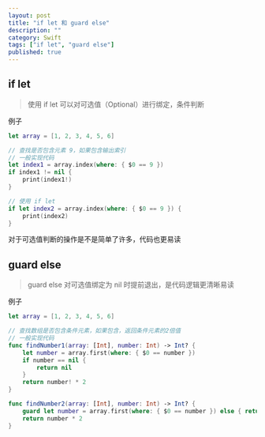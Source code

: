 ```yaml
---
layout: post
title: "if let 和 guard else"
description: ""
category: Swift
tags: ["if let", "guard else"]
published: true
---
```


## if let

> 使用 if let 可以对可选值（Optional）进行绑定，条件判断

例子

```swift
let array = [1, 2, 3, 4, 5, 6]

// 查找是否包含元素 9，如果包含输出索引
// 一般实现代码
let index1 = array.index(where: { $0 == 9 })
if index1 != nil {
    print(index1!)
}

// 使用 if let
if let index2 = array.index(where: { $0 == 9 }) {
    print(index2)
}
```

对于可选值判断的操作是不是简单了许多，代码也更易读

## guard else

> guard else 对可选值绑定为 nil 时提前退出，是代码逻辑更清晰易读

例子

```swift
let array = [1, 2, 3, 4, 5, 6]

// 查找数组是否包含条件元素，如果包含，返回条件元素的2倍值
// 一般实现代码
func findNumber1(array: [Int], number: Int) -> Int? {
    let number = array.first(where: { $0 == number })
    if number == nil {
        return nil
    }
    return number! * 2
}

func findNumber2(array: [Int], number: Int) -> Int? {
    guard let number = array.first(where: { $0 == number }) else { return nil }
    return number * 2
}
```
